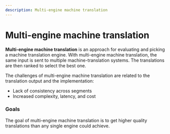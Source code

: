 ```yaml
---
description: Multi-engine machine translation
---
```


# Multi-engine machine translation

**Multi-engine machine translation** is an approach for evaluating and picking a machine translation engine. With multi-engine machine translation, the same input is sent to multiple machine-translation systems. The translations are then ranked to select the best one.

The challenges of multi-engine machine translation are related to the translation output and the implementation:
- Lack of consistency across segments
- Increased complexity, latency, and cost


### Goals

The goal of multi-engine machine translation is to get higher quality translations than any single engine could achieve.

